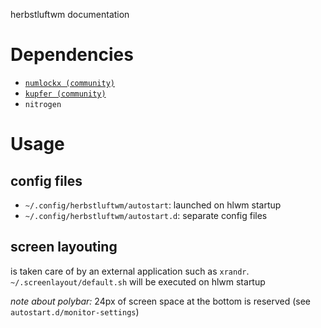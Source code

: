 herbstluftwm documentation

# Dependencies
* [`numlockx (community)`](https://www.archlinux.org/packages/community/x86_64/numlockx/)
* [`kupfer (community)`](https://www.archlinux.org/packages/community/any/kupfer/)
* `nitrogen`

# Usage
## config files
* `~/.config/herbstluftwm/autostart`: launched on hlwm startup
* `~/.config/herbstluftwm/autostart.d`: separate config files

## screen layouting
is taken care of by an external application such as `xrandr`. `~/.screenlayout/default.sh` will be executed on hlwm startup

*note about polybar:* 24px of screen space at the bottom is reserved (see `autostart.d/monitor-settings`)
